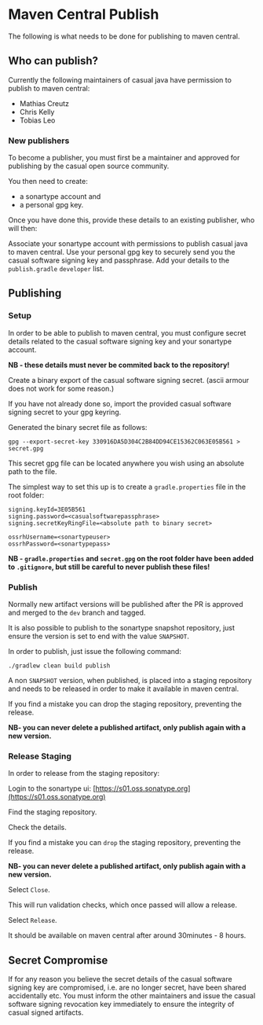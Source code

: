 # Maven Central Publish

The following is what needs to be done for publishing to maven central.

## Who can publish?

Currently the following maintainers of casual java have permission to publish to maven central:

* Mathias Creutz
* Chris Kelly
* Tobias Leo

### New publishers

To become a publisher, you must first be a maintainer and approved for publishing by the casual open source community.

You then need to create:
* a sonartype account and 
* a personal gpg key.

Once you have done this, provide these details to an existing publisher, who will then:

Associate your sonartype account with permissions to publish casual java to maven central.
Use your personal gpg key to securely send you the casual software signing key and passphrase.
Add your details to the `publish.gradle` `developer` list.

## Publishing 

### Setup

In order to be able to publish to maven central, you must configure secret details related to
the casual software signing key and your sonartype account.

**NB - these details must never be commited back to the repository!**

Create a binary export of the casual software signing secret. (ascii armour does not work for some reason.)

If you have not already done so, import the provided casual software signing secret to your gpg keyring.

Generated the binary secret file as follows:
```shell
gpg --export-secret-key 330916DA5D304C2B84DD94CE15362C063E05B561 > secret.gpg
```
This secret gpg file can be located anywhere you wish using an absolute path to the file.

The simplest way to set this up is to create a `gradle.properties` file in the root folder:

```properties
signing.keyId=3E05B561
signing.password=<casualsoftwarepassphrase>
signing.secretKeyRingFile=<absolute path to binary secret>

ossrhUsername=<sonartypeuser>
ossrhPassword=<sonartypepass>
```

**NB - `gradle.properties` and `secret.gpg` on the root folder have been added to `.gitignore`, but still be careful 
to never publish these files!**

### Publish

Normally new artifact versions will be published after the PR is approved and merged to the `dev` branch and tagged.

It is also possible to publish to the sonartype snapshot repository, just ensure the version is set to end with the
value `SNAPSHOT`.

In order to publish, just issue the following command:
```shell
./gradlew clean build publish
```

A non `SNAPSHOT` version, when published, is placed into a staging repository and needs to be released in order to
make it available in maven central. 

If you find a mistake you can drop the staging repository, preventing the release.

**NB- you can never delete a published artifact, only publish again with a new version.**

### Release Staging

In order to release from the staging repository:

Login to the sonartype ui: [https://s01.oss.sonatype.org](https://s01.oss.sonatype.org)

Find the staging repository.

Check the details.

If you find a mistake you can `drop` the staging repository, preventing the release.

**NB- you can never delete a published artifact, only publish again with a new version.**

Select `Close`.

This will run validation checks, which once passed will allow a release.

Select `Release`.

It should be available on maven central after around 30minutes - 8 hours.

## Secret Compromise

If for any reason you believe the secret details of the casual software signing key are compromised, i.e.
are no longer secret, have been shared accidentally etc.
You must inform the other maintainers and issue the casual software signing revocation key immediately
to ensure the integrity of casual signed artifacts.